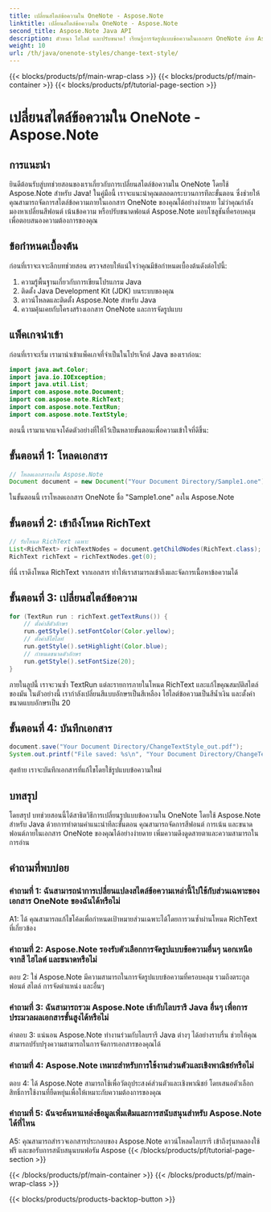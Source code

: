 ```yaml
---
title: เปลี่ยนสไตล์ข้อความใน OneNote - Aspose.Note
linktitle: เปลี่ยนสไตล์ข้อความใน OneNote - Aspose.Note
second_title: Aspose.Note Java API
description: ตัวหนา ไฮไลต์ และปรับขนาด! เรียนรู้การจัดรูปแบบข้อความในเอกสาร OneNote ด้วย Aspose.Note รวมคำแนะนำและรหัสทีละขั้นตอน! #OneNote #Java #Aspose
weight: 10
url: /th/java/onenote-styles/change-text-style/
---
```


{{< blocks/products/pf/main-wrap-class >}}
{{< blocks/products/pf/main-container >}}
{{< blocks/products/pf/tutorial-page-section >}}

# เปลี่ยนสไตล์ข้อความใน OneNote - Aspose.Note

## การแนะนำ

ยินดีต้อนรับสู่บทช่วยสอนของเราเกี่ยวกับการเปลี่ยนสไตล์ข้อความใน OneNote โดยใช้ Aspose.Note สำหรับ Java! ในคู่มือนี้ เราจะแนะนำคุณตลอดกระบวนการทีละขั้นตอน ซึ่งช่วยให้คุณสามารถจัดการสไตล์ข้อความภายในเอกสาร OneNote ของคุณได้อย่างง่ายดาย ไม่ว่าคุณกำลังมองหาเปลี่ยนสีฟอนต์ เน้นข้อความ หรือปรับขนาดฟอนต์ Aspose.Note มอบโซลูชันที่ครอบคลุมเพื่อตอบสนองความต้องการของคุณ

## ข้อกำหนดเบื้องต้น

ก่อนที่เราจะเจาะลึกบทช่วยสอน ตรวจสอบให้แน่ใจว่าคุณมีข้อกำหนดเบื้องต้นดังต่อไปนี้:

1. ความรู้พื้นฐานเกี่ยวกับการเขียนโปรแกรม Java
2. ติดตั้ง Java Development Kit (JDK) บนระบบของคุณ
3. ดาวน์โหลดและติดตั้ง Aspose.Note สำหรับ Java
4. ความคุ้นเคยกับโครงสร้างเอกสาร OneNote และการจัดรูปแบบ

## แพ็คเกจนำเข้า

ก่อนที่เราจะเริ่ม เรามานำเข้าแพ็คเกจที่จำเป็นในโปรเจ็กต์ Java ของเราก่อน:

```java
import java.awt.Color;
import java.io.IOException;
import java.util.List;
import com.aspose.note.Document;
import com.aspose.note.RichText;
import com.aspose.note.TextRun;
import com.aspose.note.TextStyle;
```

ตอนนี้ เรามาแจกแจงโค้ดตัวอย่างที่ให้ไว้เป็นหลายขั้นตอนเพื่อความเข้าใจที่ดีขึ้น:

## ขั้นตอนที่ 1: โหลดเอกสาร

```java
// โหลดเอกสารลงใน Aspose.Note
Document document = new Document("Your Document Directory/Sample1.one");
```

ในขั้นตอนนี้ เราโหลดเอกสาร OneNote ชื่อ "Sample1.one" ลงใน Aspose.Note

## ขั้นตอนที่ 2: เข้าถึงโหนด RichText

```java
// รับโหนด RichText เฉพาะ
List<RichText> richTextNodes = document.getChildNodes(RichText.class);
RichText richText = richTextNodes.get(0);
```

ที่นี่ เราดึงโหนด RichText จากเอกสาร ทำให้เราสามารถเข้าถึงและจัดการเนื้อหาข้อความได้

## ขั้นตอนที่ 3: เปลี่ยนสไตล์ข้อความ

```java
for (TextRun run : richText.getTextRuns()) {
    // ตั้งค่าสีตัวอักษร
    run.getStyle().setFontColor(Color.yellow);
    // ตั้งค่าสีไฮไลท์
    run.getStyle().setHighlight(Color.blue);
    // กำหนดขนาดตัวอักษร
    run.getStyle().setFontSize(20);
}
```

ภายในลูปนี้ เราจะวนซ้ำ TextRun แต่ละรายการภายในโหนด RichText และแก้ไขคุณสมบัติสไตล์ของมัน ในตัวอย่างนี้ เรากำลังเปลี่ยนสีแบบอักษรเป็นสีเหลือง ไฮไลต์ข้อความเป็นสีน้ำเงิน และตั้งค่าขนาดแบบอักษรเป็น 20

## ขั้นตอนที่ 4: บันทึกเอกสาร

```java
document.save("Your Document Directory/ChangeTextStyle_out.pdf");
System.out.printf("File saved: %s\n", "Your Document Directory/ChangeTextStyle_out.pdf");
```

สุดท้าย เราจะบันทึกเอกสารที่แก้ไขโดยใช้รูปแบบข้อความใหม่

## บทสรุป

โดยสรุป บทช่วยสอนนี้ได้สาธิตวิธีการเปลี่ยนรูปแบบข้อความใน OneNote โดยใช้ Aspose.Note สำหรับ Java ด้วยการทำตามคำแนะนำทีละขั้นตอน คุณสามารถจัดการสีฟอนต์ การเน้น และขนาดฟอนต์ภายในเอกสาร OneNote ของคุณได้อย่างง่ายดาย เพิ่มความดึงดูดสายตาและความสามารถในการอ่าน

## คำถามที่พบบ่อย

### คำถามที่ 1: ฉันสามารถนำการเปลี่ยนแปลงสไตล์ข้อความเหล่านี้ไปใช้กับส่วนเฉพาะของเอกสาร OneNote ของฉันได้หรือไม่

A1: ได้ คุณสามารถแก้ไขโค้ดเพื่อกำหนดเป้าหมายส่วนเฉพาะได้โดยการวนซ้ำผ่านโหนด RichText ที่เกี่ยวข้อง

### คำถามที่ 2: Aspose.Note รองรับตัวเลือกการจัดรูปแบบข้อความอื่นๆ นอกเหนือจากสี ไฮไลต์ และขนาดหรือไม่

ตอบ 2: ใช่ Aspose.Note มีความสามารถในการจัดรูปแบบข้อความที่ครอบคลุม รวมถึงตระกูลฟอนต์ สไตล์ การจัดตำแหน่ง และอื่นๆ

### คำถามที่ 3: ฉันสามารถรวม Aspose.Note เข้ากับไลบรารี Java อื่นๆ เพื่อการประมวลผลเอกสารขั้นสูงได้หรือไม่

คำตอบ 3: แน่นอน Aspose.Note ทำงานร่วมกับไลบรารี Java ต่างๆ ได้อย่างราบรื่น ช่วยให้คุณสามารถปรับปรุงความสามารถในการจัดการเอกสารของคุณได้

### คำถามที่ 4: Aspose.Note เหมาะสำหรับการใช้งานส่วนตัวและเชิงพาณิชย์หรือไม่

ตอบ 4: ได้ Aspose.Note สามารถใช้เพื่อวัตถุประสงค์ส่วนตัวและเชิงพาณิชย์ โดยเสนอตัวเลือกสิทธิ์การใช้งานที่ยืดหยุ่นเพื่อให้เหมาะกับความต้องการของคุณ

### คำถามที่ 5: ฉันจะค้นหาแหล่งข้อมูลเพิ่มเติมและการสนับสนุนสำหรับ Aspose.Note ได้ที่ไหน

A5: คุณสามารถสำรวจเอกสารประกอบของ Aspose.Note ดาวน์โหลดไลบรารี เข้าถึงรุ่นทดลองใช้ฟรี และขอรับการสนับสนุนบนฟอรัม Aspose
{{< /blocks/products/pf/tutorial-page-section >}}

{{< /blocks/products/pf/main-container >}}
{{< /blocks/products/pf/main-wrap-class >}}

{{< blocks/products/products-backtop-button >}}
